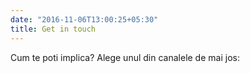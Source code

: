 ```yaml
---
date: "2016-11-06T13:00:25+05:30"
title: Get in touch
---
```


Cum te poti implica? Alege unul din canalele de mai jos:
